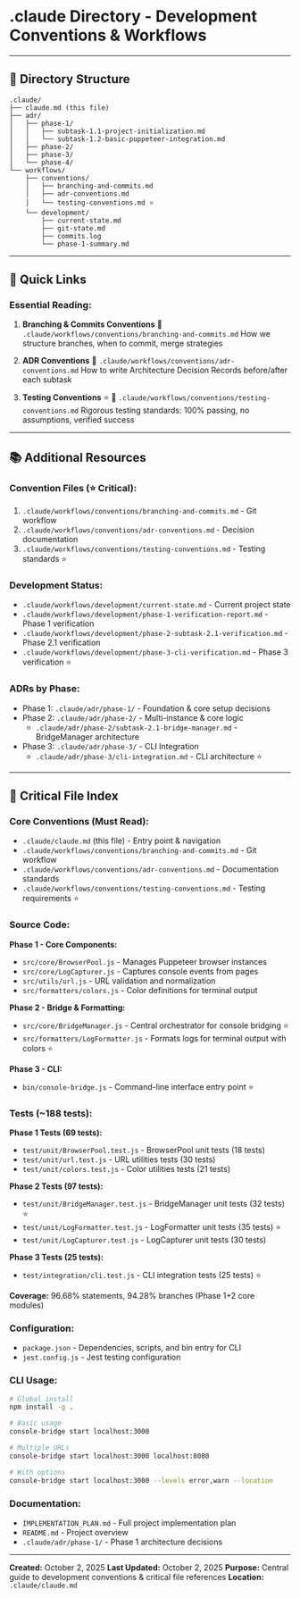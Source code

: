 # .claude Directory - Development Conventions & Workflows

---

## 📁 Directory Structure

```
.claude/
├── claude.md (this file)
├── adr/
│   ├── phase-1/
│   │   ├── subtask-1.1-project-initialization.md
│   │   └── subtask-1.2-basic-puppeteer-integration.md
│   ├── phase-2/
│   ├── phase-3/
│   └── phase-4/
└── workflows/
    ├── conventions/
    │   ├── branching-and-commits.md
    │   ├── adr-conventions.md
    │   └── testing-conventions.md ⭐
    └── development/
        ├── current-state.md
        ├── git-state.md
        ├── commits.log
        └── phase-1-summary.md
```

---

## 🎯 Quick Links

### Essential Reading:

1. **Branching & Commits Conventions**
   📄 `.claude/workflows/conventions/branching-and-commits.md`
   How we structure branches, when to commit, merge strategies

2. **ADR Conventions**
   📄 `.claude/workflows/conventions/adr-conventions.md`
   How to write Architecture Decision Records before/after each subtask

3. **Testing Conventions** ⭐
   📄 `.claude/workflows/conventions/testing-conventions.md`
   Rigorous testing standards: 100% passing, no assumptions, verified success

---

## 📚 Additional Resources

### Convention Files (⭐ Critical):
1. `.claude/workflows/conventions/branching-and-commits.md` - Git workflow
2. `.claude/workflows/conventions/adr-conventions.md` - Decision documentation
3. `.claude/workflows/conventions/testing-conventions.md` - Testing standards ⭐

### Development Status:
- `.claude/workflows/development/current-state.md` - Current project state
- `.claude/workflows/development/phase-1-verification-report.md` - Phase 1 verification
- `.claude/workflows/development/phase-2-subtask-2.1-verification.md` - Phase 2.1 verification
- `.claude/workflows/development/phase-3-cli-verification.md` - Phase 3 verification ⭐

### ADRs by Phase:
- Phase 1: `.claude/adr/phase-1/` - Foundation & core setup decisions
- Phase 2: `.claude/adr/phase-2/` - Multi-instance & core logic
  - `.claude/adr/phase-2/subtask-2.1-bridge-manager.md` - BridgeManager architecture
- Phase 3: `.claude/adr/phase-3/` - CLI Integration
  - `.claude/adr/phase-3/cli-integration.md` - CLI architecture ⭐

---

## 📂 Critical File Index

### Core Conventions (Must Read):
- `.claude/claude.md` (this file) - Entry point & navigation
- `.claude/workflows/conventions/branching-and-commits.md` - Git workflow
- `.claude/workflows/conventions/adr-conventions.md` - Documentation standards
- `.claude/workflows/conventions/testing-conventions.md` - Testing requirements ⭐

### Source Code:

**Phase 1 - Core Components:**
- `src/core/BrowserPool.js` - Manages Puppeteer browser instances
- `src/core/LogCapturer.js` - Captures console events from pages
- `src/utils/url.js` - URL validation and normalization
- `src/formatters/colors.js` - Color definitions for terminal output

**Phase 2 - Bridge & Formatting:**
- `src/core/BridgeManager.js` - Central orchestrator for console bridging ⭐
- `src/formatters/LogFormatter.js` - Formats logs for terminal output with colors ⭐

**Phase 3 - CLI:**
- `bin/console-bridge.js` - Command-line interface entry point ⭐

### Tests (~188 tests):

**Phase 1 Tests (69 tests):**
- `test/unit/BrowserPool.test.js` - BrowserPool unit tests (18 tests)
- `test/unit/url.test.js` - URL utilities tests (30 tests)
- `test/unit/colors.test.js` - Color utilities tests (21 tests)

**Phase 2 Tests (97 tests):**
- `test/unit/BridgeManager.test.js` - BridgeManager unit tests (32 tests) ⭐
- `test/unit/LogFormatter.test.js` - LogFormatter unit tests (35 tests) ⭐
- `test/unit/LogCapturer.test.js` - LogCapturer unit tests (30 tests)

**Phase 3 Tests (25 tests):**
- `test/integration/cli.test.js` - CLI integration tests (25 tests) ⭐

**Coverage:** 96.68% statements, 94.28% branches (Phase 1+2 core modules)

### Configuration:
- `package.json` - Dependencies, scripts, and bin entry for CLI
- `jest.config.js` - Jest testing configuration

### CLI Usage:
```bash
# Global install
npm install -g .

# Basic usage
console-bridge start localhost:3000

# Multiple URLs
console-bridge start localhost:3000 localhost:8080

# With options
console-bridge start localhost:3000 --levels error,warn --location
```

### Documentation:
- `IMPLEMENTATION_PLAN.md` - Full project implementation plan
- `README.md` - Project overview
- `.claude/adr/phase-1/` - Phase 1 architecture decisions

---

**Created:** October 2, 2025
**Last Updated:** October 2, 2025
**Purpose:** Central guide to development conventions & critical file references
**Location:** `.claude/claude.md`
